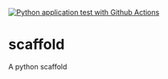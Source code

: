 [![Python application test with Github Actions](https://github.com/ZohairKanani/scaffold/actions/workflows/main.yml/badge.svg)](https://github.com/ZohairKanani/scaffold/actions/workflows/main.yml)


# scaffold
A python scaffold
